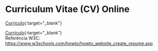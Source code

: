# Curriculum Vitae (CV) Online
[Curriculo](https://miromarjunior.github.io/cv/){:target="_blank"}



[Curriculo]([url]()){:target="_blank"}
<a href="https://miromarjunior.github.io/cv/" target="_blank" rel="noopener noreferrer"></a> <br/>
Referência W3C: https://www.w3schools.com/howto/howto_website_create_resume.asp


